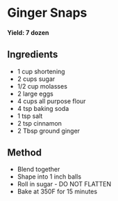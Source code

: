 # Ginger Snaps

#### Yield: 7 dozen

## Ingredients
- 1 cup shortening
- 2 cups sugar
- 1/2 cup molasses
- 2 large eggs
- 4 cups all purpose flour
- 4 tsp baking soda
- 1 tsp salt
- 2 tsp cinnamon
- 2 Tbsp ground ginger

## Method
- Blend together
- Shape into 1 inch balls
- Roll in sugar - DO NOT FLATTEN
- Bake at 350F for 15 minutes
